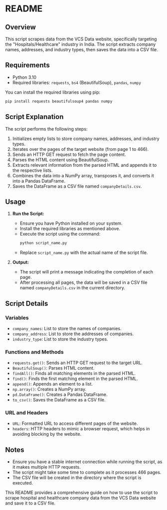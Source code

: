 # README

## Overview
This script scrapes data from the VCS Data website, specifically targeting the "Hospitals/Healthcare" industry in India. The script extracts company names, addresses, and industry types, then saves the data into a CSV file.

## Requirements
- Python 3.10
- Required libraries: `requests`, `bs4` (BeautifulSoup), `pandas`, `numpy`

You can install the required libraries using pip:
```bash
pip install requests beautifulsoup4 pandas numpy
```

## Script Explanation
The script performs the following steps:
1. Initializes empty lists to store company names, addresses, and industry types.
2. Iterates over the pages of the target website (from page 1 to 466).
3. Sends an HTTP GET request to fetch the page content.
4. Parses the HTML content using BeautifulSoup.
5. Extracts relevant information from the parsed HTML and appends it to the respective lists.
6. Combines the data into a NumPy array, transposes it, and converts it into a Pandas DataFrame.
7. Saves the DataFrame as a CSV file named `companyDetails.csv`.

## Usage
1. **Run the Script:**
   - Ensure you have Python installed on your system.
   - Install the required libraries as mentioned above.
   - Execute the script using the command:
     ```bash
     python script_name.py
     ```
   - Replace `script_name.py` with the actual name of the script file.

2. **Output:**
   - The script will print a message indicating the completion of each page.
   - After processing all pages, the data will be saved in a CSV file named `companyDetails.csv` in the current directory.

## Script Details

### Variables
- `company_names`: List to store the names of companies.
- `company_address`: List to store the addresses of companies.
- `industry_type`: List to store the industry types.

### Functions and Methods
- `requests.get()`: Sends an HTTP GET request to the target URL.
- `BeautifulSoup()`: Parses HTML content.
- `findAll()`: Finds all matching elements in the parsed HTML.
- `find()`: Finds the first matching element in the parsed HTML.
- `append()`: Appends an element to a list.
- `np.array()`: Creates a NumPy array.
- `pd.DataFrame()`: Creates a Pandas DataFrame.
- `to_csv()`: Saves the DataFrame as a CSV file.

### URL and Headers
- `URL`: Formatted URL to access different pages of the website.
- `headers`: HTTP headers to mimic a browser request, which helps in avoiding blocking by the website.

## Notes
- Ensure you have a stable internet connection while running the script, as it makes multiple HTTP requests.
- The script might take some time to complete as it processes 466 pages.
- The CSV file will be created in the directory where the script is executed.

This README provides a comprehensive guide on how to use the script to scrape hospital and healthcare company data from the VCS Data website and save it to a CSV file.
